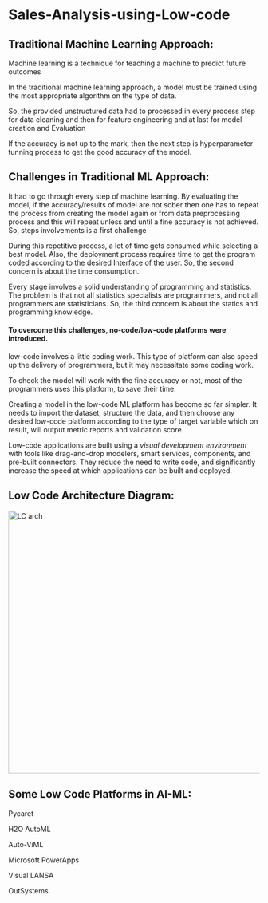 # Sales-Analysis-using-Low-code

## Traditional Machine Learning Approach:

Machine learning is a technique for teaching a machine to predict future outcomes​

In the traditional machine learning approach, a model must be trained using the most appropriate algorithm on the type of data. ​

So, the provided unstructured data had to processed in every process step for data cleaning and then for feature engineering and at last for model creation and Evaluation​

If the accuracy is not up to the mark, then the next step is hyperparameter tunning process to get the good accuracy of the model.​

## Challenges in Traditional ML Approach:

It had to go through every step of machine learning. By evaluating the model, if the accuracy/results of model are not sober then one has to repeat the process from creating the model again or from data preprocessing process and this will repeat unless and until a fine accuracy is not achieved. So, steps involvements is a first challenge​

During this repetitive process, a lot of time gets consumed while selecting a best model. Also, the deployment process requires time to get the program coded according to the desired Interface of the user. So, the second concern is about the time consumption.​

Every stage involves a solid understanding of programming and statistics. The problem is that not all statistics specialists are programmers, and not all programmers are statisticians. So, the third concern is about the statics and programming knowledge.​


#### To overcome this challenges, no-code/low-code platforms were introduced.​


low-code involves a little coding work. This type of platform can also speed up the delivery of programmers, but it may necessitate some coding work.​

To check the model will work with the fine accuracy or not, most of the programmers uses this platform, to save their time.​

Creating a model in the low-code ML platform has become so far simpler. It needs to import the dataset, structure the data, and then choose any desired low-code platform according to the type of target variable which on result, will output metric reports and validation score.​

Low-code applications are built using a *visual development environment* with tools like drag-and-drop modelers, smart services, components, and pre-built connectors. They reduce the need to write code, and significantly increase the speed at which applications can be built and deployed.​

## Low Code Architecture Diagram:

<img width="527" alt="LC arch" src="https://user-images.githubusercontent.com/80784102/214554463-7052b4fe-b5dc-4014-94f9-f7b99b8740e0.png">

## Some Low Code Platforms in AI-ML:

Pycaret​

H2O AutoML​

Auto-ViML​

Microsoft PowerApps​

Visual LANSA​

OutSystems​
